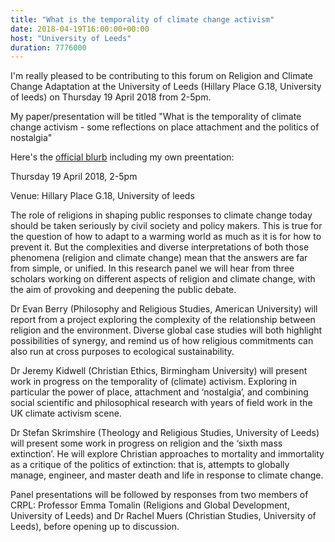 ```yaml
---
title: "What is the temporality of climate change activism"
date: 2018-04-19T16:00:00+00:00
host: "University of Leeds"
duration: 7776000
---
```


I'm really pleased to be contributing to this forum on Religion and Climate Change Adaptation at the University of Leeds (Hillary Place G.18, University of leeds) on Thursday 19 April 2018 from 2-5pm. 

My paper/presentation will be titled "What is the temporality of climate change activism - some reflections on place attachment and the politics of nostalgia"

<!--more-->

Here's the [official blurb](https://religioninpublic.wordpress.com/2018/03/09/crpl-research-day-religion-and-climate-change-adaptation-resilience-or-resistance/) including my own preentation:

Thursday 19 April 2018, 2-5pm

Venue: Hillary Place G.18, University of leeds

The role of religions in shaping public responses to climate change today should be taken seriously by civil society and policy makers. This is true for the question of how to adapt to a warming world as much as it is for how to prevent it. But the complexities and diverse interpretations of both those phenomena (religion and climate change) mean that the answers are far from simple, or unified. In this research panel we will hear from three scholars working on different aspects of religion and climate change, with the aim of provoking and deepening the public debate.

Dr Evan Berry (Philosophy and Religious Studies, American University) will report from a project exploring the complexity of the relationship between religion and the environment. Diverse global case studies will both highlight possibilities of synergy, and remind us of how religious commitments can also run at cross purposes to ecological sustainability.

Dr Jeremy Kidwell (Christian Ethics, Birmingham University) will present work in progress on the temporality of (climate) activism. Exploring in particular the power of place, attachment and ‘nostalgia’, and combining social scientific and philosophical research with years of field work in the UK climate activism scene.

Dr Stefan Skrimshire (Theology and Religious Studies, University of Leeds) will present some work in progress on religion and the ‘sixth mass extinction’. He will explore Christian approaches to mortality and immortality as a critique of the politics of extinction: that is, attempts to globally manage, engineer, and master death and life in response to climate change.

Panel presentations will be followed by responses from two members of CRPL: Professor Emma Tomalin (Religions and Global Development, University of Leeds) and Dr Rachel Muers (Christian Studies, University of Leeds), before opening up to discussion.